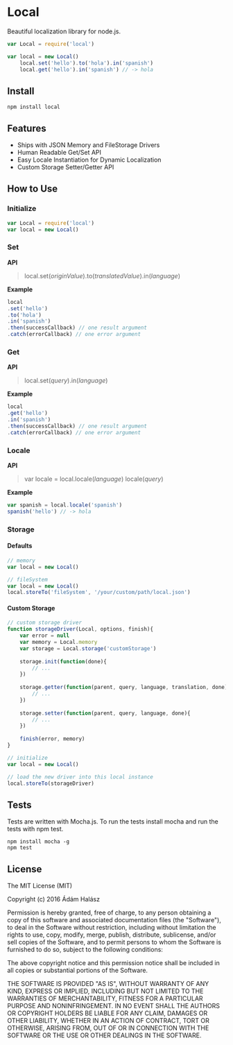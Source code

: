# Local
Beautiful localization library for node.js. 

```js
var Local = require('local')

var local = new Local()
	local.set('hello').to('hola').in('spanish')
	local.get('hello').in('spanish') // -> hola
```

## Install
```
npm install local
```

## Features
- Ships with JSON Memory and FileStorage Drivers
- Human Readable Get/Set API
- Easy Locale Instantiation for Dynamic Localization
- Custom Storage Setter/Getter API

## How to Use

### Initialize
```js
var Local = require('local')
var local = new Local()
```

### Set
**API**
> local.set(*originValue*).to(*translatedValue*).in(*language*)

**Example**
```js
local
.set('hello')
.to('hola')
.in('spanish')
.then(successCallback) // one result argument
.catch(errorCallback) // one error argument
```

### Get

**API**
> local.set(*query*).in(*language*)

**Example**
```js
local
.get('hello')
.in('spanish')
.then(successCallback) // one result argument
.catch(errorCallback) // one error argument
```

### Locale

**API**
> var locale = local.locale(*language*)
> locale(*query*)

**Example**
```js
var spanish = local.locale('spanish')
spanish('hello') // -> hola
```

### Storage

#### Defaults
```js
// memory
var local = new Local() 

// fileSystem
var local = new Local()
local.storeTo('fileSystem', '/your/custom/path/local.json')
```

#### Custom Storage
```js
// custom storage driver
function storageDriver(Local, options, finish){
	var error = null
	var memory = Local.memory
	var storage = Local.storage('customStorage')
	
	storage.init(function(done){
		// ...
	})
	
	storage.getter(function(parent, query, language, translation, done){
		// ...
	})
	
	storage.setter(function(parent, query, language, done){
		// ...
	})
		
	finish(error, memory)
}

// initialize
var local = new Local()

// load the new driver into this local instance
local.storeTo(storageDriver)
```



## Tests
Tests are written with Mocha.js. To run the tests install mocha and run the tests with npm test.  
```
npm install mocha -g
npm test
```

## License
The MIT License (MIT)

Copyright (c) 2016 Ádám Halász

Permission is hereby granted, free of charge, to any person obtaining a copy
of this software and associated documentation files (the "Software"), to deal
in the Software without restriction, including without limitation the rights
to use, copy, modify, merge, publish, distribute, sublicense, and/or sell
copies of the Software, and to permit persons to whom the Software is
furnished to do so, subject to the following conditions:

The above copyright notice and this permission notice shall be included in all
copies or substantial portions of the Software.

THE SOFTWARE IS PROVIDED "AS IS", WITHOUT WARRANTY OF ANY KIND, EXPRESS OR
IMPLIED, INCLUDING BUT NOT LIMITED TO THE WARRANTIES OF MERCHANTABILITY,
FITNESS FOR A PARTICULAR PURPOSE AND NONINFRINGEMENT. IN NO EVENT SHALL THE
AUTHORS OR COPYRIGHT HOLDERS BE LIABLE FOR ANY CLAIM, DAMAGES OR OTHER
LIABILITY, WHETHER IN AN ACTION OF CONTRACT, TORT OR OTHERWISE, ARISING FROM,
OUT OF OR IN CONNECTION WITH THE SOFTWARE OR THE USE OR OTHER DEALINGS IN THE
SOFTWARE.
